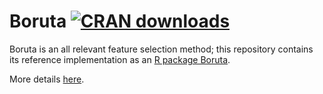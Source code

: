 # Boruta [![CRAN downloads](http://cranlogs.r-pkg.org/badges/Boruta)](http://cran.rstudio.com/web/packages/Boruta/index.html) 

Boruta is an all relevant feature selection method; this repository contains its reference implementation as an [R package Boruta](https://cran.r-project.org/package=Boruta).

More details [here](https://mbq.github.io/Boruta/).
